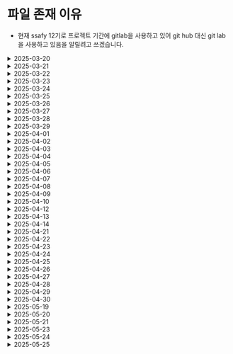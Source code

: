 # 파일 존재 이유

- 현재 ssafy 12기로 프로젝트 기간에 gitlab을 사용하고 있어 git hub 대신 git lab을 사용하고 있음을 알릴려고 쓰겠습니다.

<details>
    <summary>2025-03-20</summary>

![alt text](images/2025-03-20.png)

</details>

<details>
    <summary>2025-03-21</summary>

![alt text](images/2025-03-21.png)

</details>

<details>
    <summary>2025-03-22</summary>

![alt text](images/2025-03-22.png)

</details>

<details>
    <summary>2025-03-23</summary>

![alt text](images/2025-03-23.png)

</details>

<details>
    <summary>2025-03-24</summary>

![alt text](images/2025-03-24.png)

</details>

<details>
    <summary>2025-03-25</summary>

![alt text](images/2025-03-25.png)

</details>

<details>
    <summary>2025-03-26</summary>

![alt text](images/2025-03-26.png)

</details>

<details>
    <summary>2025-03-27</summary>

![alt text](images/2025-03-27.png)

</details>

<details>
    <summary>2025-03-28</summary>

![alt text](images/2025-03-28.png)

</details>

<details>
    <summary>2025-03-29</summary>

![alt text](images/2025-03-29.png)

### 오늘은 주말사이 팀원간에 깃 충돌을 막기위해 로컬에서만 작업해서 기여도가 작습니다. !

</details>

<details>
    <summary>2025-04-01</summary>

![alt text](images/2025-04-01.png)

</details>

<details>
    <summary>2025-04-02</summary>

![alt text](images/2025-04-02.png)

</details>

<details>
    <summary>2025-04-03</summary>

![alt text](images/2025-04-03.png)

</details>

<details>
    <summary>2025-04-04</summary>

![alt text](images/2025-04-04.png)

</details>

<details>
    <summary>2025-04-05</summary>

![alt text](images/2025-04-05.png)

</details>

<details>
    <summary>2025-04-06</summary>

![alt text](images/2025-04-06.png)

</details>

<details>
    <summary>2025-04-07</summary>

![alt text](images/2025-04-07.png)

</details>

<details>
    <summary>2025-04-08</summary>

![alt text](images/2025-04-08.png)

</details>

<details>
    <summary>2025-04-09</summary>

![alt text](images/2025-04-09.png)

</details>

<details>
    <summary>2025-04-10</summary>

![alt text](images/2025-04-10.png)

</details>

<details>
    <summary>2025-04-12</summary>

![alt text](images/2025-04-12.png)

</details>

<details>
    <summary>2025-04-13</summary>

![alt text](images/2025-04-13.png)

</details>

<details>
    <summary>2025-04-14</summary>

![alt text](images/2025-04-14.png)

</details>

<details>
    <summary>2025-04-21</summary>

![alt text](images/2025-04-21.png)

</details>

<details>
    <summary>2025-04-22</summary>

![alt text](images/2025-04-22.png)

</details>

<details>
    <summary>2025-04-23</summary>

![alt text](images/2025-04-23.png)

</details>

<details>
    <summary>2025-04-24</summary>

![alt text](images/2025-04-24.png)

</details>

<details>
    <summary>2025-04-25</summary>

![alt text](images/2025-04-25.png)

</details>

<details>
    <summary>2025-04-26</summary>

![alt text](images/2025-04-26.png)

</details>

<details>
    <summary>2025-04-27</summary>

![alt text](images/2025-04-27.png)

</details>

<details>
    <summary>2025-04-28</summary>

![alt text](images/2025-04-28.png)

</details>

<details>
    <summary>2025-04-29</summary>

![alt text](images/2025-04-29.png)

</details>

<details>
    <summary>2025-04-30</summary>

![alt text](images/2025-04-30.png)

</details>

<details>
    <summary>2025-05-19</summary>

![alt text](images/2025-05-19.png)

</details>

<details>
    <summary>2025-05-20</summary>

![alt text](images/2025-05-20.png)

</details>

<details>
    <summary>2025-05-21</summary>

![alt text](images/2025-05-21.png)

</details>

<details>
    <summary>2025-05-23</summary>

![alt text](images/2025-05-23.png)

</details>

<details>
    <summary>2025-05-24</summary>

![alt text](images/2025-05-24.png)

</details>

<details>
    <summary>2025-05-25</summary>

![alt text](images/2025-05-25.png)

</details>
